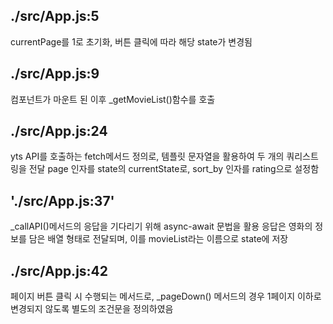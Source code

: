 ## ./src/App.js:5
currentPage를 1로 초기화, 버튼 클릭에 따라 해당 state가 변경됨

## ./src/App.js:9
컴포넌트가 마운트 된 이후 _getMovieList()함수를 호출

## ./src/App.js:24
yts API를 호출하는 fetch메서드 정의로, 템플릿 문자열을 활용하여 두 개의 쿼리스트링을 전달
page 인자를 state의 currentState로, sort_by 인자를 rating으로 설정함

## './src/App.js:37'
_callAPI()메서드의 응답을 기다리기 위해 async-await 문법을 활용
응답은 영화의 정보를 담은 배열 형태로 전달되며, 이를 movieList라는 이름으로 state에 저장

## ./src/App.js:42
페이지 버튼 클릭 시 수행되는 메서드로, 
_pageDown() 메서드의 경우 1페이지 이하로 변경되지 않도록 별도의 조건문을 정의하였음





